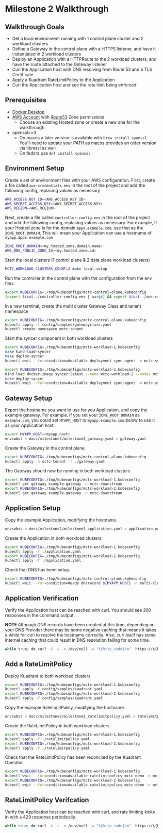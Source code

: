 # Milestone 2 Walkthrough

## Walkthrough Goals

* Get a local environment running with 1 control plane cluster and 2 workload clusters
* Define a Gateway in the control plane with a HTTPS listener, and have it instantiated in 2 workload clusters
* Deploy an Application with a HTTPRoute to the 2 workload clusters, and have the route attached to the Gateway listener
* Curl the Application host with DNS resolving from Route 53 and a TLS Certificate
* Apply a Kuadrant RateLimitPolicy to the Application
* Curl the Application host and see the rate limit being enforced

## Prerequisites

* [Docker Desktop](https://www.docker.com/products/docker-desktop/)
* [AWS Account](https://aws.amazon.com/) with [Route53](https://docs.aws.amazon.com/Route53/latest/DeveloperGuide/Welcome.html) Zone permissions
    * Choose an existing Hosted zone or create a new one for the walkthrough.
* openssl>=3
    * On macos a later version is available with `brew install openssl`. You'll need to update your PATH as macos provides an older version via libressl as well
    * On fedora use `dnf install openssl`

## Environment Setup

Create a set of environment files with your AWS configuration.
First, create a file called `aws-credentials.env` in the root of the project and add the following config, replacing values as necessary

```bash
AWS_ACCESS_KEY_ID=<AWS_ACCESS_KEY_ID>
AWS_SECRET_ACCESS_KEY=<AWS_SECRET_ACCESS_KEY>
AWS_REGION=<AWS_REGION>
```

Next, create a file called `controller-config.env` in the root of the project and add the following config, replacing values as necessary. For example, if your Hosted zone is for the domain `apps.example.com`, use that as the `ZONE_ROOT_DOMAIN`. This will mean your Application can use a hostname of `myapp.apps.example.com`

```bash
ZONE_ROOT_DOMAIN=<my.hosted.zone.domain.name>
AWS_DNS_PUBLIC_ZONE_ID=<my.hosted.zone.id>
```

Start the local clusters (1 control plane & 2 data plane workload clusters)

```bash
MCTC_WORKLOAD_CLUSTERS_COUNT=2 make local-setup
```

Run the controller in the control plane with the configuration from the env files.

```bash
export KUBECONFIG=./tmp/kubeconfigs/mctc-control-plane.kubeconfig
(export $(cat ./controller-config.env | xargs) && export $(cat ./aws-credentials.env | xargs) && make build-controller install run-controller)
```

In a new terminal, create the multi cluster Gateway Class and tenant namespace

```bash
export KUBECONFIG=./tmp/kubeconfigs/mctc-control-plane.kubeconfig
kubectl apply -f config/samples/gatewayclass.yaml
kubectl create namespace mctc-tenant
```

Start the syncer component in both workload clusters

```bash
export KUBECONFIG=./tmp/kubeconfigs/mctc-workload-1.kubeconfig
make kind-load-syncer
make deploy-syncer
kubectl wait --for=condition=Available deployment sync-agent -n mctc-system

export KUBECONFIG=./tmp/kubeconfigs/mctc-workload-2.kubeconfig
kind load docker-image syncer:latest --name mctc-workload-2 --nodes mctc-workload-2-control-plane
make deploy-syncer
kubectl wait --for=condition=Available deployment sync-agent -n mctc-system
```

## Gateway Setup

Export the hostname you want to use for you Application, and copy the example gateway.
For example, if you set your `ZONE_ROOT_DOMAIN` as `example.com`, you could set `MYAPP_HOST` to `myapp.example.com` below to use it as your Application host.

```bash
export MYAPP_HOST=<myapp.host>
envsubst < docs/milestone2/milestone2_gateway.yaml > gateway.yaml
```

Create the Gateway in the control plane.

```bash
export KUBECONFIG=./tmp/kubeconfigs/mctc-control-plane.kubeconfig
kubectl apply -n mctc-tenant -f ./gateway.yaml
```

The Gateway should now be running in both workload clusters

```bash
export KUBECONFIG=./tmp/kubeconfigs/mctc-workload-1.kubeconfig
kubectl get gateway example-gateway -n mctc-downstream
export KUBECONFIG=./tmp/kubeconfigs/mctc-workload-2.kubeconfig
kubectl get gateway example-gateway -n mctc-downstream
```

## Application Setup

Copy the example Application, modifying the hostname.

```bash
envsubst < docs/milestone2/milestone2_application.yaml > application.yaml
```

Create the Application in both workload clusters

```bash
export KUBECONFIG=./tmp/kubeconfigs/mctc-workload-1.kubeconfig
kubectl apply -f ./application.yaml
export KUBECONFIG=./tmp/kubeconfigs/mctc-workload-2.kubeconfig
kubectl apply -f ./application.yaml
```

Check that DNS has been setup.

```bash
export KUBECONFIG=./tmp/kubeconfigs/mctc-control-plane.kubeconfig
kubectl wait --for=condition=Ready dnsrecord ${MYAPP_HOST} -n multi-cluster-traffic-controller-system
```

## Application Verification

Verify the Application host can be reached with curl. You should see 200 responses in the command output.

**NOTE** Although DNS records have been created at this time, depending on your DNS Provider there may be some negative caching that means it takes a while for curl to resolve the hostname correctly. Also, curl itself has some internal caching that could result in DNS resolution failing for some time.

```bash
while true; do curl -k -s -o /dev/null -w "%{http_code}\n"  https://${MYAPP_HOST} && sleep 2; done
```

## Add a RateLimitPolicy

Deploy Kuadrant to both workload clusters

```bash
export KUBECONFIG=./tmp/kubeconfigs/mctc-workload-1.kubeconfig
kubectl apply -f config/samples/kuadrant.yaml
export KUBECONFIG=./tmp/kubeconfigs/mctc-workload-2.kubeconfig
kubectl apply -f config/samples/kuadrant.yaml
```

Copy the example RateLimitPolicy, modifying the hostname.

```bash
envsubst < docs/milestone2/milestone2_ratelimitpolicy.yaml > ratelimitpolicy.yaml
```

Create the RateLimitPolicy in both workload clusters

```bash
export KUBECONFIG=./tmp/kubeconfigs/mctc-workload-1.kubeconfig
kubectl apply -f ./ratelimitpolicy.yaml
export KUBECONFIG=./tmp/kubeconfigs/mctc-workload-2.kubeconfig
kubectl apply -f ./ratelimitpolicy.yaml
```

Check that the RateLimitPolicy has been reconciled by the Kuadrant Operator

```bash
export KUBECONFIG=./tmp/kubeconfigs/mctc-workload-1.kubeconfig
kubectl wait --for=condition=Available ratelimitpolicy mctc-demo -n mctc-demo
export KUBECONFIG=./tmp/kubeconfigs/mctc-workload-2.kubeconfig
kubectl wait --for=condition=Available ratelimitpolicy mctc-demo -n mctc-demo
```

## RateLimitPolicy Verifcation

Verify the Application host can be reached with curl, and rate limiting kicks in with a 429 response periodically.

```bash
while true; do curl -k -s -o /dev/null -w "%{http_code}\n"  https://${MYAPP_HOST} && sleep 2; done
```
